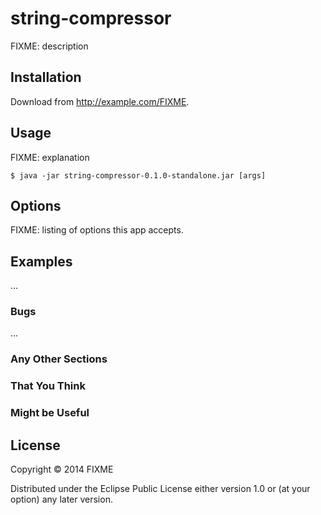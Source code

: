# string-compressor

FIXME: description

## Installation

Download from http://example.com/FIXME.

## Usage

FIXME: explanation

    $ java -jar string-compressor-0.1.0-standalone.jar [args]

## Options

FIXME: listing of options this app accepts.

## Examples

...

### Bugs

...

### Any Other Sections
### That You Think
### Might be Useful

## License

Copyright © 2014 FIXME

Distributed under the Eclipse Public License either version 1.0 or (at
your option) any later version.
